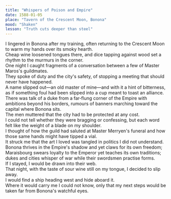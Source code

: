 ```yaml
---
title: "Whispers of Poison and Empire"
date: 1588-01-05
place: "Tavern of the Crescent Moon, Bonona"
mood: "Shaken"
lesson: "Truth cuts deeper than steel"
---
```


I lingered in Bonona after my training, often returning to the Crescent Moon to warm my hands over its smoky hearth.  
Cheap wine loosened tongues there, and dice tapping against wood set a rhythm to the murmurs in the corner.  
One night I caught fragments of a conversation between a few of Master Maros's guildmates.  
They spoke of duty and the city's safety, of stopping a meeting that should never have happened.  
A name slipped out—an old master of mine—and with it a hint of bitterness, as if something foul had been slipped into a cup meant to toast an alliance.  
There was talk of a duke from a far‑flung corner of the Empire with ambitions beyond his borders, rumours of banners marching toward the capital where Bonona sits.  
The men muttered that the city had to be protected at any cost.  
I could not tell whether they were bragging or confessing, but each word felt like the weight of a blade on my shoulder.  
I thought of how the guild had saluted at Master Merryen's funeral and how those same hands might have tipped a vial.  
It struck me that the art I loved was tangled in politics I did not understand.  
Bonona thrives in the Empire's shadow and yet claws for its own freedom; Maraisbourg swears loyalty to the Emperor yet teaches its own traditions; dukes and cities whisper of war while their swordsmen practise forms.  
If I stayed, I would be drawn into their web.  
That night, with the taste of sour wine still on my tongue, I decided to slip away.  
I would find a ship heading west and hide aboard it.  
Where it would carry me I could not know, only that my next steps would be taken far from Bonona's watchful eyes.
